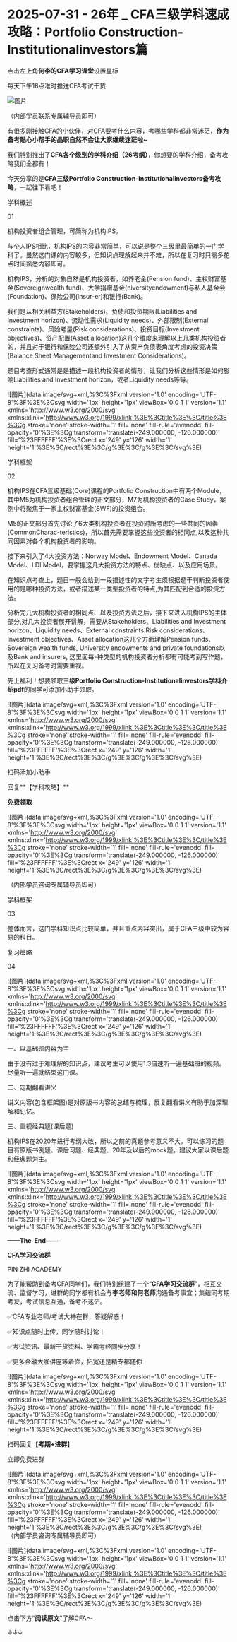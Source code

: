 # 2025-07-31 - 26年 _ CFA三级学科速成攻略：Portfolio Construction-Institutionalinvestors篇

点击左上角**何李的CFA学习课堂**设置星标

每天下午18点准时推送CFA考试干货

![图片](https://mmbiz.qpic.cn/mmbiz_png/X893I6ibJ7AMibTGPNF5eBQNibSRykX50tibicKNB8ZgruBMjArP63WjKccfwr4BlZKE9d3Oqepr70sTRT3XiatW7LicQ/640?wx_fmt=png&from=appmsg&randomid=rlv3g4uc&tp=webp&wxfrom=5&wx_lazy=1)

（内部学员联系专属辅导员即可）

有很多刚接触CFA的小伙伴，对CFA要考什么内容，考哪些学科都非常迷茫，**作为备考贴心小帮手的品职自然不会让大家继续迷茫啦~**

我们特别推出了**CFA各个级别的学科介绍（26考纲）**，你想要的学科介绍，备考攻略我们全都有！

今天分享的是**CFA三级Portfolio Construction-Institutionalinvestors备考攻略**，一起往下看吧！

学科概述

01

机构投资者组合管理，可简称为机构IPS。

与个人IPS相比，机构IPS的内容非常简单，可以说是整个三级里最简单的一门学科了。虽然这门课的内容较多，但知识点理解起来并不难，所以在复习时只需多花点时间熟悉内容即可。

机构IPS，分析的对象自然是机构投资者，如养老金(Pension fund)、主权财富基金(Sovereignwealth fund)、大学捐赠基金(niversityendowment)与私人基金会(Foundation)、保险公司(Insur-er)和银行(Bank)。

我们是从相关利益方(Stakeholders)、负债和投资期限(Liabilities and Investment horizon)、流动性需求(Liquidity needs)、外部限制(External constraints)、风险考量(Risk considerations)、投资目标(Investment objectives)、资产配置(Asset allocation)这几个维度来理解以上几类机构投资者的，并且对于银行和保险公司还额外引入了从资产负债表角度考虑的投资决策(Balance Sheet Managementand Investment Considerations)。

题目考查形式通常是是描述一段机构投资者的情形，让我们分析这些情形是如何影响Liabilities and Investment horizon，或者Liquidity needs等等。

![图片](data:image/svg+xml,%3C%3Fxml version='1.0' encoding='UTF-8'%3F%3E%3Csvg width='1px' height='1px' viewBox='0 0 1 1' version='1.1' xmlns='http://www.w3.org/2000/svg' xmlns:xlink='http://www.w3.org/1999/xlink'%3E%3Ctitle%3E%3C/title%3E%3Cg stroke='none' stroke-width='1' fill='none' fill-rule='evenodd' fill-opacity='0'%3E%3Cg transform='translate(-249.000000, -126.000000)' fill='%23FFFFFF'%3E%3Crect x='249' y='126' width='1' height='1'%3E%3C/rect%3E%3C/g%3E%3C/g%3E%3C/svg%3E)

学科框架

02

机构IPS在CFA三级基础(Core)课程的Portfolio Construction中有两个Module，其中M5为机构投资者组合管理的正文部分，M7为机构投资者的Case Study，案例中将聚焦于一家主权财富基金(SWF)的投资组合。

M5的正文部分首先讨论了6大类机构投资者在投资时所考虑的一些共同的因素(CommonCharac-teristics)，所以首先需要掌握这些投资者的相同点,以及这种共同因素对各个机构投资者的影响。

接下来引入了4大投资方法：Norway Model、Endowment Model、Canada Model、LDl Model，要掌握这几大投资方法的特点、优缺点、以及应用场景。

在知识点考查上，题目一般会给到一段描述性的文字考生须根据题干判断投资者使用的是哪种投资方法，或者描述某一类型投资者的特点,为其匹配到合适的投资方法。

分析完几大机构投资者的相同点、以及投资方法之后，接下来进入机构IPS的主体部分,对几大投资者展开讲解，需要从Stakeholders、Liabilities and Investment horizon、Liquidity needs、External constraints.Risk considerations、Investment objectives、Asset allocation这几个方面理解Pension funds、Sovereign wealth funds, University endowments and private foundations以及Bank and insurers, 这里面每-种类型的机构投资者分析都有可能考到写作题，所以在复习备考时需要重视。

先上福利！想要领取三**级Portfolio Construction-Institutionalinvestors学科介绍pdf**的同学可添加小助手领取。

![图片](data:image/svg+xml,%3C%3Fxml version='1.0' encoding='UTF-8'%3F%3E%3Csvg width='1px' height='1px' viewBox='0 0 1 1' version='1.1' xmlns='http://www.w3.org/2000/svg' xmlns:xlink='http://www.w3.org/1999/xlink'%3E%3Ctitle%3E%3C/title%3E%3Cg stroke='none' stroke-width='1' fill='none' fill-rule='evenodd' fill-opacity='0'%3E%3Cg transform='translate(-249.000000, -126.000000)' fill='%23FFFFFF'%3E%3Crect x='249' y='126' width='1' height='1'%3E%3C/rect%3E%3C/g%3E%3C/g%3E%3C/svg%3E)

扫码添加小助手

回复**【学科攻略】**

**免费领取**

![图片](data:image/svg+xml,%3C%3Fxml version='1.0' encoding='UTF-8'%3F%3E%3Csvg width='1px' height='1px' viewBox='0 0 1 1' version='1.1' xmlns='http://www.w3.org/2000/svg' xmlns:xlink='http://www.w3.org/1999/xlink'%3E%3Ctitle%3E%3C/title%3E%3Cg stroke='none' stroke-width='1' fill='none' fill-rule='evenodd' fill-opacity='0'%3E%3Cg transform='translate(-249.000000, -126.000000)' fill='%23FFFFFF'%3E%3Crect x='249' y='126' width='1' height='1'%3E%3C/rect%3E%3C/g%3E%3C/g%3E%3C/svg%3E)

（内部学员咨询专属辅导员即可）

学科框架

03

整体而言，这门学科知识点比较简单，并且重点内容突出，属于CFA三级中较为容易的科目。

复习策略

04

![图片](data:image/svg+xml,%3C%3Fxml version='1.0' encoding='UTF-8'%3F%3E%3Csvg width='1px' height='1px' viewBox='0 0 1 1' version='1.1' xmlns='http://www.w3.org/2000/svg' xmlns:xlink='http://www.w3.org/1999/xlink'%3E%3Ctitle%3E%3C/title%3E%3Cg stroke='none' stroke-width='1' fill='none' fill-rule='evenodd' fill-opacity='0'%3E%3Cg transform='translate(-249.000000, -126.000000)' fill='%23FFFFFF'%3E%3Crect x='249' y='126' width='1' height='1'%3E%3C/rect%3E%3C/g%3E%3C/g%3E%3C/svg%3E)

一、以基础班内容为主

由于没有过于难理解的知识点，建议考生可以使用1.3倍速听一遍基础班的视频。尽量听一遍就结束这门课。

二、定期翻看讲义

讲义内容(包含框架图)是对原版书内容的总结与梳理，反复翻看讲义有助于加深理解和记忆。

三、重视经典题(课后题)

机构IPS在2020年进行考纲大改，所以之前的真题参考意义不大。可以练习的题目有原版书例题、课后习题、经典题、20年及以后的mock题。建议大家以课后题和经典题为主。

![图片](data:image/svg+xml,%3C%3Fxml version='1.0' encoding='UTF-8'%3F%3E%3Csvg width='1px' height='1px' viewBox='0 0 1 1' version='1.1' xmlns='http://www.w3.org/2000/svg' xmlns:xlink='http://www.w3.org/1999/xlink'%3E%3Ctitle%3E%3C/title%3E%3Cg stroke='none' stroke-width='1' fill='none' fill-rule='evenodd' fill-opacity='0'%3E%3Cg transform='translate(-249.000000, -126.000000)' fill='%23FFFFFF'%3E%3Crect x='249' y='126' width='1' height='1'%3E%3C/rect%3E%3C/g%3E%3C/g%3E%3C/svg%3E)

**——The  End——**

**CFA学习交流群**

PIN ZHI ACADEMY

为了能帮助到备考CFA同学们，我们特别组建了一个“**CFA学习交流群**”，相互交流、监督学习，进群的同学都有机会与**李老师和何老师**沟通备考事宜；集结同考期考友，考试信息互通，备考不迷茫。

✅CFA专业老师/考试大神在群，答疑解惑！

✅知识点随时上传，同学随时讨论！

✅考试资讯、最新干货资料、学霸考经同步分享！

✅更多金融大咖讲座等着你，拓宽还是精专都随你

![图片](data:image/svg+xml,%3C%3Fxml version='1.0' encoding='UTF-8'%3F%3E%3Csvg width='1px' height='1px' viewBox='0 0 1 1' version='1.1' xmlns='http://www.w3.org/2000/svg' xmlns:xlink='http://www.w3.org/1999/xlink'%3E%3Ctitle%3E%3C/title%3E%3Cg stroke='none' stroke-width='1' fill='none' fill-rule='evenodd' fill-opacity='0'%3E%3Cg transform='translate(-249.000000, -126.000000)' fill='%23FFFFFF'%3E%3Crect x='249' y='126' width='1' height='1'%3E%3C/rect%3E%3C/g%3E%3C/g%3E%3C/svg%3E)![]()![]()

扫码回复【**考期+进群**】

立即免费进群

![图片](data:image/svg+xml,%3C%3Fxml version='1.0' encoding='UTF-8'%3F%3E%3Csvg width='1px' height='1px' viewBox='0 0 1 1' version='1.1' xmlns='http://www.w3.org/2000/svg' xmlns:xlink='http://www.w3.org/1999/xlink'%3E%3Ctitle%3E%3C/title%3E%3Cg stroke='none' stroke-width='1' fill='none' fill-rule='evenodd' fill-opacity='0'%3E%3Cg transform='translate(-249.000000, -126.000000)' fill='%23FFFFFF'%3E%3Crect x='249' y='126' width='1' height='1'%3E%3C/rect%3E%3C/g%3E%3C/g%3E%3C/svg%3E)![]()![]()  
（内部学员咨询专属辅导员即可）

![图片](data:image/svg+xml,%3C%3Fxml version='1.0' encoding='UTF-8'%3F%3E%3Csvg width='1px' height='1px' viewBox='0 0 1 1' version='1.1' xmlns='http://www.w3.org/2000/svg' xmlns:xlink='http://www.w3.org/1999/xlink'%3E%3Ctitle%3E%3C/title%3E%3Cg stroke='none' stroke-width='1' fill='none' fill-rule='evenodd' fill-opacity='0'%3E%3Cg transform='translate(-249.000000, -126.000000)' fill='%23FFFFFF'%3E%3Crect x='249' y='126' width='1' height='1'%3E%3C/rect%3E%3C/g%3E%3C/g%3E%3C/svg%3E)

点击下方“**阅读原文**”了解CFA～

↓↓↓